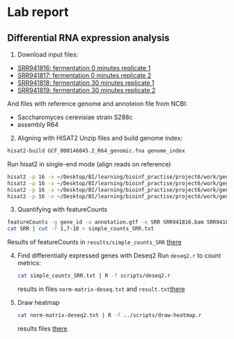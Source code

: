 # Lab report 
## Differential RNA expression analysis

1. Download input files:
- [SRR941816: fermentation 0 minutes replicate 1](tp.sra.ebi.ac.uk/vol1/fastq/SRR941/SRR941816/SRR941816.fastq.gz)
- [SRR941817: fermentation 0 minutes replicate 2](ftp.sra.ebi.ac.uk/vol1/fastq/SRR941/SRR941817/SRR941817.fastq.gz)
- [SRR941818: fermentation 30 minutes replicate 1](ftp.sra.ebi.ac.uk/vol1/fastq/SRR941/SRR941818/SRR941818.fastq.gz)
- [SRR941819: fermentation 30 minutes replicate 2](ftp.sra.ebi.ac.uk/vol1/fastq/SRR941/SRR941819/SRR941819.fastq.gz)

And files with reference genome and annoteion file from NCBI:
- Saccharomyces cerevisiae strain S288c
- assembly R64
  
2. Aligning with HISAT2
  Unzip files and build genome index:
  ```bash
  hisat2-build GCF_000146045.2_R64_genomic.fna genome_index
  ```
  Run hisat2 in single-end mode (align reads on reference)
  ```bash
  hisat2 -p 16 -x ~/Desktop/BI/learning/bioinf_practise/project6/work/genome_index -U raw_data/SRR941816.fastq | samtools sort > SRR941816.bam
  hisat2 -p 16 -x ~/Desktop/BI/learning/bioinf_practise/project6/work/genome_index -U raw_data/SRR941817.fastq | samtools sort > SRR941817.bam
  hisat2 -p 16 -x ~/Desktop/BI/learning/bioinf_practise/project6/work/genome_index -U raw_data/SRR941818.fastq | samtools sort > SRR941818.bam
  hisat2 -p 16 -x ~/Desktop/BI/learning/bioinf_practise/project6/work/genome_index -U raw_data/SRR941819.fastq | samtools sort > SRR941819.bam
  ```

3. Quantifying with featureCounts
  ```bash
  featureCounts -g gene_id -a annotation.gtf -o SRR SRR941816.bam SRR941817.bam SRR941818.bam SRR941819.bam
  cat SRR | cut -f 1,7-10 > simple_counts_SRR.txt
  ```
  Results of featureCounts in `results/simple_counts_SRR` [there](https://github.com/rereremin/IB/tree/project6/feature_counts)
  
4. Find differentially expressed genes with Deseq2
   Run `deseq2.r` to count metrics:
   ```bash
   cat simple_counts_SRR.txt | R -f scripts/deseq2.r
   ```
   results in files `norm-matrix-deseq.txt` and `result.txt`[there](https://github.com/rereremin/IB/tree/project6/results)

5. Draw heatmap
   ```bash
   cat norm-matrix-deseq2.txt | R -f ../scripts/draw-heatmap.r
   ```
   results files [there](https://github.com/rereremin/IB/tree/project6/results)
